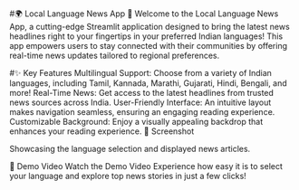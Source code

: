 #🌍 Local Language News App 📱
Welcome to the Local Language News App, a cutting-edge Streamlit application designed to bring the latest news headlines right to your fingertips in your preferred Indian languages! This app empowers users to stay connected with their communities by offering real-time news updates tailored to regional preferences.

#✨ Key Features
Multilingual Support: Choose from a variety of Indian languages, including Tamil, Kannada, Marathi, Gujarati, Hindi, Bengali, and more!
Real-Time News: Get access to the latest headlines from trusted news sources across India.
User-Friendly Interface: An intuitive layout makes navigation seamless, ensuring an engaging reading experience.
Customizable Background: Enjoy a visually appealing backdrop that enhances your reading experience.
📸 Screenshot

Showcasing the language selection and displayed news articles.

🎥 Demo Video
Watch the Demo Video
Experience how easy it is to select your language and explore top news stories in just a few clicks!
